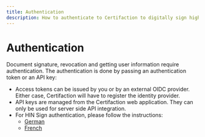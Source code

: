 ```yaml
---
title: Authentication
description: How to authenticate to Certifaction to digitally sign highly confidential documents.
---
```


# Authentication

Document signature, revocation and getting user information require authentication.
The authentication is done by passing an authentication token or an API key:

- Access tokens can be issued by you or by an external OIDC provider. Either case, Certifaction will have to register the identity provider.
- API keys are managed from the Certifaction web application. They can only be used for server side API integration.
- For HIN Sign authentication, please follow the instructions:
  - [German](https://download.hin.ch/documentation/oAuth2_Dokumentation_de.pdf)
  - [French](https://download.hin.ch/documentation/oAuth2_Dokumentation_fr.pdf)
